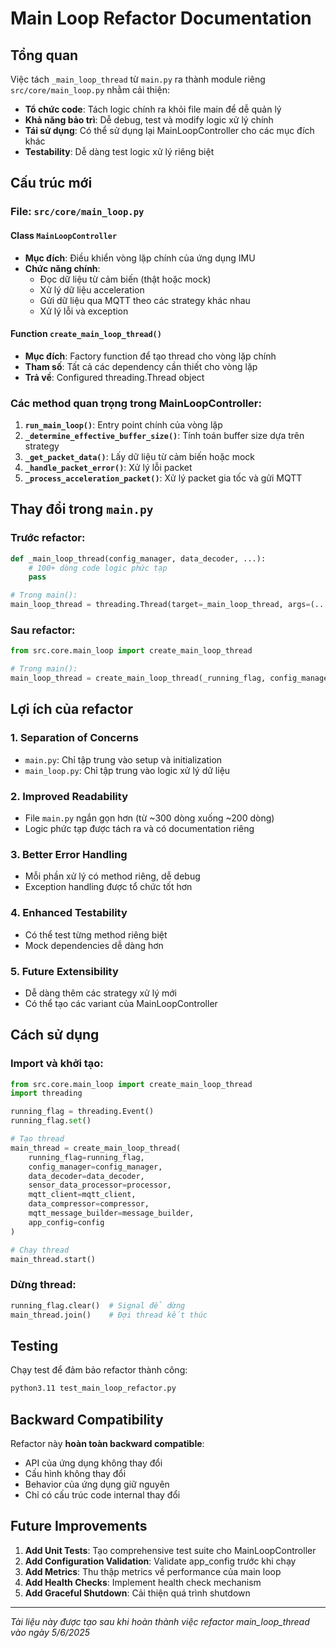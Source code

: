 # Main Loop Refactor Documentation

## Tổng quan

Việc tách `_main_loop_thread` từ `main.py` ra thành module riêng `src/core/main_loop.py` nhằm cải thiện:

- **Tổ chức code**: Tách logic chính ra khỏi file main để dễ quản lý
- **Khả năng bảo trì**: Dễ debug, test và modify logic xử lý chính
- **Tái sử dụng**: Có thể sử dụng lại MainLoopController cho các mục đích khác
- **Testability**: Dễ dàng test logic xử lý riêng biệt

## Cấu trúc mới

### File: `src/core/main_loop.py`

#### Class `MainLoopController`
- **Mục đích**: Điều khiển vòng lặp chính của ứng dụng IMU
- **Chức năng chính**:
  - Đọc dữ liệu từ cảm biến (thật hoặc mock)
  - Xử lý dữ liệu acceleration
  - Gửi dữ liệu qua MQTT theo các strategy khác nhau
  - Xử lý lỗi và exception

#### Function `create_main_loop_thread()`
- **Mục đích**: Factory function để tạo thread cho vòng lặp chính
- **Tham số**: Tất cả các dependency cần thiết cho vòng lặp
- **Trả về**: Configured threading.Thread object

### Các method quan trọng trong MainLoopController:

1. **`run_main_loop()`**: Entry point chính của vòng lặp
2. **`_determine_effective_buffer_size()`**: Tính toán buffer size dựa trên strategy
3. **`_get_packet_data()`**: Lấy dữ liệu từ cảm biến hoặc mock
4. **`_handle_packet_error()`**: Xử lý lỗi packet
5. **`_process_acceleration_packet()`**: Xử lý packet gia tốc và gửi MQTT

## Thay đổi trong `main.py`

### Trước refactor:
```python
def _main_loop_thread(config_manager, data_decoder, ...):
    # 100+ dòng code logic phức tạp
    pass

# Trong main():
main_loop_thread = threading.Thread(target=_main_loop_thread, args=(...))
```

### Sau refactor:
```python
from src.core.main_loop import create_main_loop_thread

# Trong main():
main_loop_thread = create_main_loop_thread(_running_flag, config_manager, ...)
```

## Lợi ích của refactor

### 1. Separation of Concerns
- `main.py`: Chỉ tập trung vào setup và initialization
- `main_loop.py`: Chỉ tập trung vào logic xử lý dữ liệu

### 2. Improved Readability
- File `main.py` ngắn gọn hơn (từ ~300 dòng xuống ~200 dòng)
- Logic phức tạp được tách ra và có documentation riêng

### 3. Better Error Handling
- Mỗi phần xử lý có method riêng, dễ debug
- Exception handling được tổ chức tốt hơn

### 4. Enhanced Testability
- Có thể test từng method riêng biệt
- Mock dependencies dễ dàng hơn

### 5. Future Extensibility
- Dễ dàng thêm các strategy xử lý mới
- Có thể tạo các variant của MainLoopController

## Cách sử dụng

### Import và khởi tạo:
```python
from src.core.main_loop import create_main_loop_thread
import threading

running_flag = threading.Event()
running_flag.set()

# Tạo thread
main_thread = create_main_loop_thread(
    running_flag=running_flag,
    config_manager=config_manager,
    data_decoder=data_decoder,
    sensor_data_processor=processor,
    mqtt_client=mqtt_client,
    data_compressor=compressor,
    mqtt_message_builder=message_builder,
    app_config=config
)

# Chạy thread
main_thread.start()
```

### Dừng thread:
```python
running_flag.clear()  # Signal để dừng
main_thread.join()    # Đợi thread kết thúc
```

## Testing

Chạy test để đảm bảo refactor thành công:
```bash
python3.11 test_main_loop_refactor.py
```

## Backward Compatibility

Refactor này **hoàn toàn backward compatible**:
- API của ứng dụng không thay đổi
- Cấu hình không thay đổi
- Behavior của ứng dụng giữ nguyên
- Chỉ có cấu trúc code internal thay đổi

## Future Improvements

1. **Add Unit Tests**: Tạo comprehensive test suite cho MainLoopController
2. **Add Configuration Validation**: Validate app_config trước khi chạy
3. **Add Metrics**: Thu thập metrics về performance của main loop
4. **Add Health Checks**: Implement health check mechanism
5. **Add Graceful Shutdown**: Cải thiện quá trình shutdown

---

*Tài liệu này được tạo sau khi hoàn thành việc refactor main_loop_thread vào ngày 5/6/2025*
